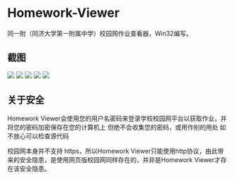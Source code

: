 # Homework-Viewer

同一附（同济大学第一附属中学）校园网作业查看器，Win32编写。

## 截图
![](https://github.com/yh-git/Homework-viewer/blob/master/doc/1.png)
![](https://github.com/yh-git/Homework-viewer/blob/master/doc/2.png)
![](https://github.com/yh-git/Homework-viewer/blob/master/doc/3.png)
![](https://github.com/yh-git/Homework-viewer/blob/master/doc/4.png)
![](https://github.com/yh-git/Homework-viewer/blob/master/doc/5.png)

## 关于安全
Homework Viewer会使用您的用户名密码来登录学校校园网平台以获取作业，并将您的密码加密保存在您的计算机上
但绝不会收集您的密码，或用作别的用处
如不放心可以检查源代码

校园网本身并不支持 https，所以Homework Viewer只能使用http协议，由此带来的安全隐患，是使用网页版校园网同样存在的，并非是Homework Viewer才存在该安全隐患。
